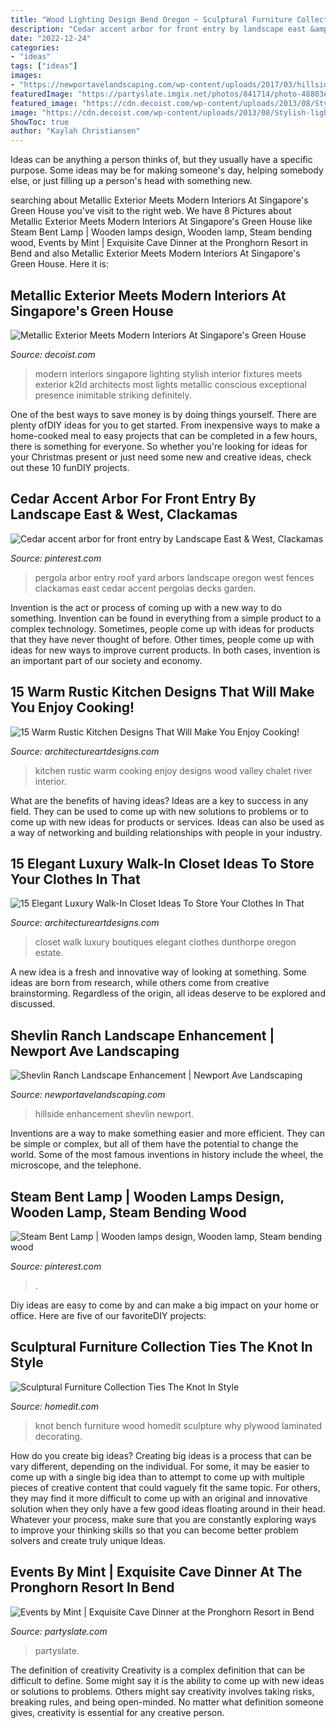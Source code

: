 ```yaml
---
title: "Wood Lighting Design Bend Oregon ~ Sculptural Furniture Collection Ties The Knot In Style"
description: "Cedar accent arbor for front entry by landscape east &amp; west, clackamas"
date: "2022-12-24"
categories:
- "ideas"
tags: ["ideas"]
images:
- "https://newportavelandscaping.com/wp-content/uploads/2017/03/hillside-landscaping.jpg"
featuredImage: "https://partyslate.imgix.net/photos/841714/photo-48803e94-111b-4bca-8698-92ab3da6ccbf.jpg?w=1200&amp;h=630&amp;fit=crop&amp;crop=faces%2Cedges&amp;ixlib=js-2.3.1"
featured_image: "https://cdn.decoist.com/wp-content/uploads/2013/08/Stylish-lighting-fixtures.jpg"
image: "https://cdn.decoist.com/wp-content/uploads/2013/08/Stylish-lighting-fixtures.jpg"
ShowToc: true
author: "Kaylah Christiansen"
---
```



Ideas can be anything a person thinks of, but they usually have a specific purpose. Some ideas may be for making someone's day, helping somebody else, or just filling up a person's head with something new.

	

		
searching about Metallic Exterior Meets Modern Interiors At Singapore&#039;s Green House you've visit to the right web. We have 8 Pictures about Metallic Exterior Meets Modern Interiors At Singapore&#039;s Green House like Steam Bent Lamp | Wooden lamps design, Wooden lamp, Steam bending wood, Events by Mint | Exquisite Cave Dinner at the Pronghorn Resort in Bend and also Metallic Exterior Meets Modern Interiors At Singapore&#039;s Green House. Here it is:
		
    
## Metallic Exterior Meets Modern Interiors At Singapore&#039;s Green House

<img loading=lazy src="https://cdn.decoist.com/wp-content/uploads/2013/08/Stylish-lighting-fixtures.jpg" onerror="this.onerror=null;this.src='https://tse2.mm.bing.net/th?id=OIP.-VU5w9luM5Wz7V_KhL9-JwHaLH&amp;pid=15.1';" alt="Metallic Exterior Meets Modern Interiors At Singapore&#039;s Green House">

_Source: decoist.com_

>modern interiors singapore lighting stylish interior fixtures meets exterior k2ld architects most lights metallic conscious exceptional presence inimitable striking definitely. 

	

One of the best ways to save money is by doing things yourself. There are plenty ofDIY ideas for you to get started. From inexpensive ways to make a home-cooked meal to easy projects that can be completed in a few hours, there is something for everyone. So whether you're looking for ideas for your Christmas present or just need some new and creative ideas, check out these 10 funDIY projects.

    
## Cedar Accent Arbor For Front Entry By Landscape East &amp; West, Clackamas

<img loading=lazy src="https://i.pinimg.com/originals/86/83/17/868317a2b701fe075e4e4414fc3c7b50.jpg" onerror="this.onerror=null;this.src='https://tse3.mm.bing.net/th?id=OIP.tmzYODSad37Klxqms09aMQHaJ4&amp;pid=15.1';" alt="Cedar accent arbor for front entry by Landscape East &amp; West, Clackamas">

_Source: pinterest.com_

>pergola arbor entry roof yard arbors landscape oregon west fences clackamas east cedar accent pergolas decks garden. 

	

Invention is the act or process of coming up with a new way to do something. Invention can be found in everything from a simple product to a complex technology. Sometimes, people come up with ideas for products that they have never thought of before. Other times, people come up with ideas for new ways to improve current products. In both cases, invention is an important part of our society and economy.

    
## 15 Warm Rustic Kitchen Designs That Will Make You Enjoy Cooking!

<img loading=lazy src="http://www.architectureartdesigns.com/wp-content/uploads/2015/01/15-Warm-Rustic-Kitchen-Designs-That-Will-Make-You-Enjoy-Cooking-6-630x420.jpg" onerror="this.onerror=null;this.src='https://tse1.mm.bing.net/th?id=OIP.JyurtHBAbQKxsfxzODuyJwHaE8&amp;pid=15.1';" alt="15 Warm Rustic Kitchen Designs That Will Make You Enjoy Cooking!">

_Source: architectureartdesigns.com_

>kitchen rustic warm cooking enjoy designs wood valley chalet river interior. 

	

What are the benefits of having ideas?
Ideas are a key to success in any field. They can be used to come up with new solutions to problems or to come up with new ideas for products or services. Ideas can also be used as a way of networking and building relationships with people in your industry.

    
## 15 Elegant Luxury Walk-In Closet Ideas To Store Your Clothes In That

<img loading=lazy src="https://www.architectureartdesigns.com/wp-content/uploads/2014/10/15-Elegant-Luxury-Walk-In-Closet-Ideas-To-Store-Your-Clothes-In-That-Look-Like-Boutiques-2-630x936.jpg" onerror="this.onerror=null;this.src='https://tse2.mm.bing.net/th?id=OIP.eXcSnYmOqS5vO90odv3yDQHaLA&amp;pid=15.1';" alt="15 Elegant Luxury Walk-In Closet Ideas To Store Your Clothes In That">

_Source: architectureartdesigns.com_

>closet walk luxury boutiques elegant clothes dunthorpe oregon estate. 

	

A new idea is a fresh and innovative way of looking at something. Some ideas are born from research, while others come from creative brainstorming. Regardless of the origin, all ideas deserve to be explored and discussed.

    
## Shevlin Ranch Landscape Enhancement | Newport Ave Landscaping

<img loading=lazy src="https://newportavelandscaping.com/wp-content/uploads/2017/03/hillside-landscaping.jpg" onerror="this.onerror=null;this.src='https://tse4.mm.bing.net/th?id=OIP.wCY16j_UDz-qGNMrrPa_5wHaE8&amp;pid=15.1';" alt="Shevlin Ranch Landscape Enhancement | Newport Ave Landscaping">

_Source: newportavelandscaping.com_

>hillside enhancement shevlin newport. 

	

Inventions are a way to make something easier and more efficient. They can be simple or complex, but all of them have the potential to change the world. Some of the most famous inventions in history include the wheel, the microscope, and the telephone.

    
## Steam Bent Lamp | Wooden Lamps Design, Wooden Lamp, Steam Bending Wood

<img loading=lazy src="https://i.pinimg.com/originals/d7/e7/f2/d7e7f26997ab69aac68a00510b409074.jpg" onerror="this.onerror=null;this.src='https://tse4.mm.bing.net/th?id=OIP.fu4MoIic7Gf8AKAPbH5kqgAAAA&amp;pid=15.1';" alt="Steam Bent Lamp | Wooden lamps design, Wooden lamp, Steam bending wood">

_Source: pinterest.com_

>. 

	

Diy ideas are easy to come by and can make a big impact on your home or office. Here are five of our favoriteDIY projects: 

    
## Sculptural Furniture Collection Ties The Knot In Style

<img loading=lazy src="http://cdn.homedit.com/wp-content/uploads/2014/09/Why-Knot-Bench.jpg" onerror="this.onerror=null;this.src='https://tse1.mm.bing.net/th?id=OIP.5mPPXJAq_VSmN7crHF8IcAHaFj&amp;pid=15.1';" alt="Sculptural Furniture Collection Ties The Knot In Style">

_Source: homedit.com_

>knot bench furniture wood homedit sculpture why plywood laminated decorating. 

	

How do you create big ideas?
Creating big ideas is a process that can be vary different, depending on the individual. For some, it may be easier to come up with a single big idea than to attempt to come up with multiple pieces of creative content that could vaguely fit the same topic. For others, they may find it more difficult to come up with an original and innovative solution when they only have a few good ideas floating around in their head. Whatever your process, make sure that you are constantly exploring ways to improve your thinking skills so that you can become better problem solvers and create truly unique Ideas.

    
## Events By Mint | Exquisite Cave Dinner At The Pronghorn Resort In Bend

<img loading=lazy src="https://partyslate.imgix.net/photos/841714/photo-48803e94-111b-4bca-8698-92ab3da6ccbf.jpg?w=1200&amp;h=630&amp;fit=crop&amp;crop=faces%2Cedges&amp;ixlib=js-2.3.1" onerror="this.onerror=null;this.src='https://tse2.mm.bing.net/th?id=OIP.swRTf-oiDnFlRz5d1WTSFwHaD4&amp;pid=15.1';" alt="Events by Mint | Exquisite Cave Dinner at the Pronghorn Resort in Bend">

_Source: partyslate.com_

>partyslate. 

	

The definition of creativity
Creativity is a complex definition that can be difficult to define. Some might say it is the ability to come up with new ideas or solutions to problems. Others might say creativity involves taking risks, breaking rules, and being open-minded. No matter what definition someone gives, creativity is essential for any creative person.

